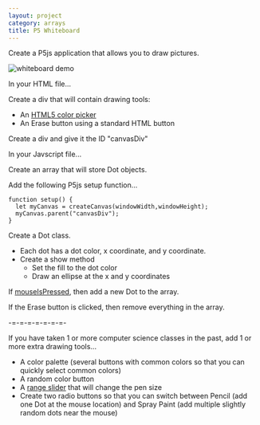 ```yaml
---
layout: project
category: arrays
title: P5 Whiteboard
---
```


Create a P5js application that allows you to draw pictures.

![whiteboard demo](/wd/arrays/whiteboardDemo.gif)

In your HTML file...

Create a div that will contain drawing tools:
  - An [HTML5 color picker](https://www.w3schools.com/tags/att_input_type_color.asp)
  - An Erase button using a standard HTML button

Create a div and give it the ID "canvasDiv"

In your Javscript file...

Create an array that will store Dot objects.

Add the following P5js setup function...
```
function setup() {
  let myCanvas = createCanvas(windowWidth,windowHeight);
  myCanvas.parent("canvasDiv");
}
```

Create a Dot class.
  - Each dot has a dot color, x coordinate, and y coordinate.
  - Create a show method
    - Set the fill to the dot color
    - Draw an ellipse at the x and y coordinates

If [mouseIsPressed](https://p5js.org/reference/#/p5/mouseIsPressed), then add a new Dot to the array.

If the Erase button is clicked, then remove everything in the array.

-=-=-=-=-=-=-=-

If you have taken 1 or more computer science classes in the past, add 1 or more extra drawing tools...
  - A color palette (several buttons with common colors so that you can quickly select common colors)
  - A random color button
  - A [range slider](https://www.w3schools.com/tags/att_input_type_range.asp) that will change the pen size
  - Create two radio buttons so that you can switch between Pencil (add one Dot at the mouse location) and Spray Paint (add multiple slightly random dots near the mouse)
